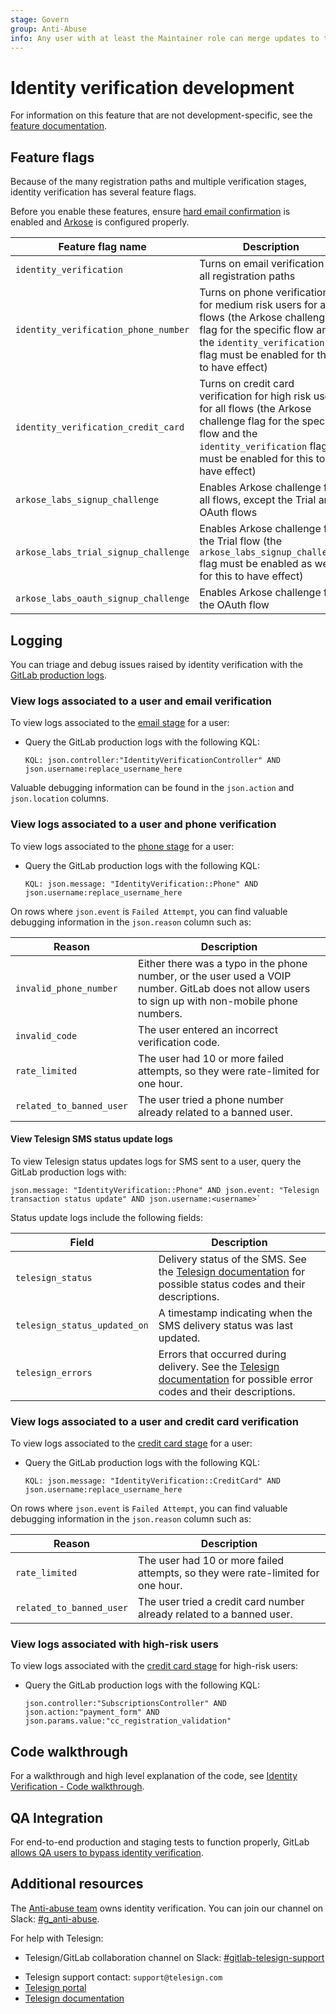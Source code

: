 ```yaml
---
stage: Govern
group: Anti-Abuse
info: Any user with at least the Maintainer role can merge updates to this content. For details, see https://docs.gitlab.com/ee/development/development_processes.html#development-guidelines-review.
---
```


# Identity verification development

For information on this feature that are not development-specific, see the [feature documentation](../security/identity_verification.md).

## Feature flags

Because of the many registration paths and multiple verification stages, identity verification has several feature flags.

Before you enable these features, ensure [hard email confirmation](../security/user_email_confirmation.md) is enabled and [Arkose](../integration/arkose.md#configuration) is configured properly.

| Feature flag name | Description |
|---------|-------------|
| `identity_verification` | Turns on email verification for all registration paths |
| `identity_verification_phone_number` | Turns on phone verification for medium risk users for all flows (the Arkose challenge flag for the specific flow and the `identity_verification` flag must be enabled for this to have effect) |
| `identity_verification_credit_card` | Turns on credit card verification for high risk users for all flows (the Arkose challenge flag for the specific flow and the `identity_verification` flag must be enabled for this to have effect) |
| `arkose_labs_signup_challenge` | Enables Arkose challenge for all flows, except the Trial and OAuth flows |
| `arkose_labs_trial_signup_challenge` | Enables Arkose challenge for the Trial flow (the `arkose_labs_signup_challenge` flag must be enabled as well for this to have effect) |
| `arkose_labs_oauth_signup_challenge` | Enables Arkose challenge for the OAuth flow |

## Logging

You can triage and debug issues raised by identity verification with the [GitLab production logs](https://log.gprd.gitlab.net).

### View logs associated to a user and email verification

To view logs associated to the [email stage](../security/identity_verification.md#email-verification) for a user:

- Query the GitLab production logs with the following KQL:

  ```plaintext
  KQL: json.controller:"IdentityVerificationController" AND json.username:replace_username_here
  ```

Valuable debugging information can be found in the `json.action` and `json.location` columns.

### View logs associated to a user and phone verification

To view logs associated to the [phone stage](../security/identity_verification.md#phone-number-verification) for a user:

- Query the GitLab production logs with the following KQL:

  ```plaintext
  KQL: json.message: "IdentityVerification::Phone" AND json.username:replace_username_here
  ```

On rows where `json.event` is `Failed Attempt`, you can find valuable debugging information in the `json.reason` column such as:

| Reason  | Description |
|---------|-------------|
| `invalid_phone_number` | Either there was a typo in the phone number, or the user used a VOIP number. GitLab does not allow users to sign up with non-mobile phone numbers. |
| `invalid_code` | The user entered an incorrect verification code. |
| `rate_limited` | The user had 10 or more failed attempts, so they were rate-limited for one hour. |
| `related_to_banned_user` | The user tried a phone number already related to a banned user. |

#### View Telesign SMS status update logs

To view Telesign status updates logs for SMS sent to a user, query the GitLab production logs with:

   ```plaintext
   json.message: "IdentityVerification::Phone" AND json.event: "Telesign transaction status update" AND json.username:<username>`
   ```

Status update logs include the following fields:

| Field  | Description |
|---------|-------------|
| `telesign_status` | Delivery status of the SMS. See the [Telesign documentation](https://developer.telesign.com/enterprise/reference/smscallbacks#status-codes) for possible status codes and their descriptions. |
| `telesign_status_updated_on` | A timestamp indicating when the SMS delivery status was last updated. |
| `telesign_errors` | Errors that occurred during delivery. See the [Telesign documentation](https://developer.telesign.com/enterprise/reference/smscallbacks#status-codes) for possible error codes and their descriptions. |

### View logs associated to a user and credit card verification

To view logs associated to the [credit card stage](../security/identity_verification.md#credit-card-verification) for a user:

- Query the GitLab production logs with the following KQL:

  ```plaintext
  KQL: json.message: "IdentityVerification::CreditCard" AND json.username:replace_username_here
  ```

On rows where `json.event` is `Failed Attempt`, you can find valuable debugging information in the `json.reason` column such as:

| Reason  | Description |
|---------|-------------|
| `rate_limited` | The user had 10 or more failed attempts, so they were rate-limited for one hour. |
| `related_to_banned_user` | The user tried a credit card number already related to a banned user. |

### View logs associated with high-risk users

To view logs associated with the [credit card stage](../security/identity_verification.md#credit-card-verification) for high-risk users:

- Query the GitLab production logs with the following KQL:

  ```plaintext
  json.controller:"SubscriptionsController" AND json.action:"payment_form" AND json.params.value:"cc_registration_validation"
  ```

## Code walkthrough

<i class="fa fa-youtube-play youtube" aria-hidden="true"></i>
For a walkthrough and high level explanation of the code, see [Identity Verification - Code walkthrough](https://www.youtube.com/watch?v=DIsnMiNzND8).

## QA Integration

For end-to-end production and staging tests to function properly, GitLab [allows QA users to bypass identity verification](https://gitlab.com/gitlab-org/gitlab/-/merge_requests/117633).

## Additional resources

<!-- markdownlint-disable MD044 -->
The [Anti-abuse team](https://handbook.gitlab.com/handbook/engineering/development/sec/govern/anti-abuse/#team-members) owns identity verification. You can join our channel on Slack: [#g_anti-abuse](https://gitlab.slack.com/archives/C03EH5HCLPR).
<!-- markdownlint-enable MD044 -->

For help with Telesign:

<!-- markdownlint-disable MD044 -->
- Telesign/GitLab collaboration channel on Slack: [#gitlab-telesign-support](https://gitlab.slack.com/archives/C052EAXB6BY)
<!-- markdownlint-enable MD044 -->
- Telesign support contact: `support@telesign.com`
- [Telesign portal](https://teleportal.telesign.com/)
- [Telesign documentation](https://developer.telesign.com/enterprise/docs/get-started-with-docs)
